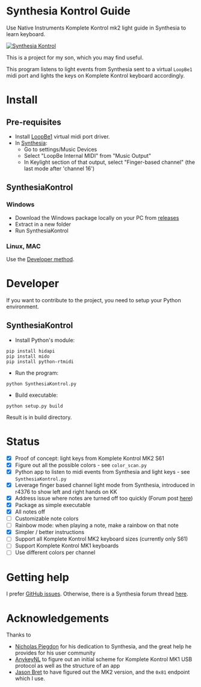 # Synthesia Kontrol Guide
Use Native Instruments Komplete Kontrol mk2 light guide in Synthesia to learn keyboard.

[![Synthesia Kontrol](https://img.youtube.com/vi/R143-vSd6Eg/0.jpg)](https://www.youtube.com/watch?v=R143-vSd6Eg)

This is a project for my son, which you may find useful.

This program listens to light events from Synthesia sent to a virtual `LoopBe1` midi port
and lights the keys on Komplete Kontrol keyboard accordingly.

# Install

## Pre-requisites

- Install [LoopBe1](http://www.nerds.de/en/download.html) virtual midi port driver.
- In [Synthesia](https://synthesiagame.com):
  - Go to settings/Music Devices
  - Select "LoopBe Internal MIDI" from "Music Output"
  - In Keylight section of that output, select "Finger-based channel" (the last mode after 'channel 16')

## SynthesiaKontrol

### Windows

- Download the Windows package locally on your PC from [releases](https://github.com/ojacques/SynthesiaKontrol/releases/)
- Extract in a new folder
- Run SynthesiaKontrol

### Linux, MAC

Use the [Developer method](#developer).

# Developer

If you want to contribute to the project, you need to setup your Python environment.

## SynthesiaKontrol

- Install Python's module:

```
pip install hidapi
pip install mido
pip install python-rtmidi
```

- Run the program: 

```
python SynthesiaKontrol.py
```

- Build executable:

```
python setup.py build
```

Result is in build directory.

# Status

- [X] Proof of concept: light keys from Komplete Kontrol MK2 S61
- [X] Figure out all the possible colors - see `color_scan.py`
- [X] Python app to listen to midi events from Synthesia and light keys - see `SynthesiaKontrol.py`
- [X] Leverage finger based channel light mode from Synthesia, introduced in r4376 to show left and right hands on KK
- [X] Address issue where notes are turned off too quickly (Forum post [here](https://www.synthesiagame.com/forum/viewtopic.php?p=45032#p45032))
- [X] Package as simple executable
- [X] All notes off
- [ ] Customizable note colors
- [ ] Rainbow mode: when playing a note, make a rainbow on that note
- [X] Simpler / better instructions
- [ ] Support all Komplete Kontrol MK2 keyboard sizes (currently only S61)
- [ ] Support Komplete Kontrol MK1 keyboards
- [ ] Use different colors per channel

# Getting help

I prefer [GitHub issues](https://github.com/ojacques/SynthesiaKontrol/issues).
Otherwise, there is a Synthesia forum thread [here](https://www.synthesiagame.com/forum/viewtopic.php?f=16&t=9220).

# Acknowledgements
Thanks to
- [Nicholas Piegdon](https://github.com/npiegdon) for his dedication to Synthesia, and the great help he provides for his user community
- [AnykeyNL](https://github.com/AnykeyNL) to figure out an initial scheme for Komplete 
Kontrol MK1 USB protocol as well as the structure of an app
- [Jason Bret](https://github.com/jasonbrent) to have figured out the MK2 version, and the `0x81` endpoint which I use.

